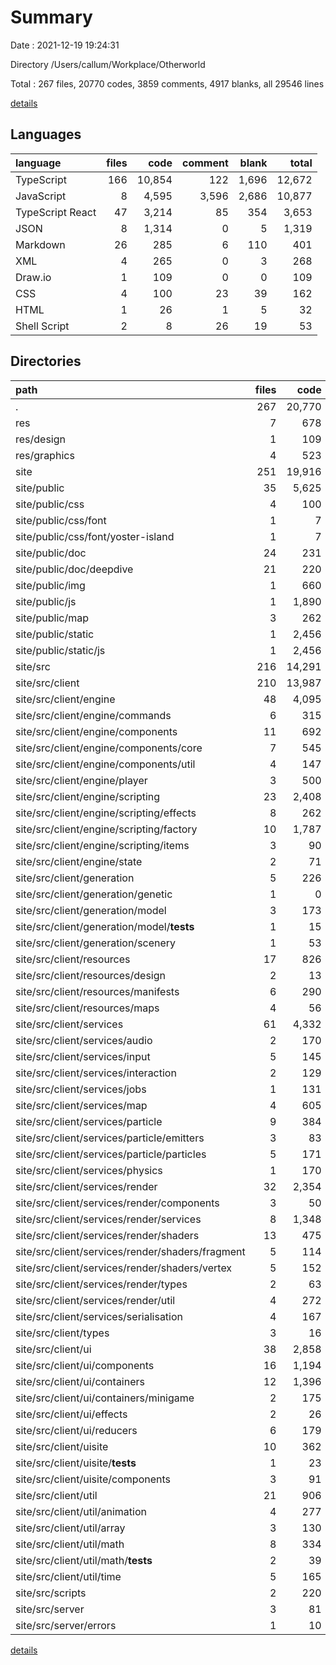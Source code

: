 # Summary

Date : 2021-12-19 19:24:31

Directory /Users/callum/Workplace/Otherworld

Total : 267 files,  20770 codes, 3859 comments, 4917 blanks, all 29546 lines

[details](details.md)

## Languages
| language | files | code | comment | blank | total |
| :--- | ---: | ---: | ---: | ---: | ---: |
| TypeScript | 166 | 10,854 | 122 | 1,696 | 12,672 |
| JavaScript | 8 | 4,595 | 3,596 | 2,686 | 10,877 |
| TypeScript React | 47 | 3,214 | 85 | 354 | 3,653 |
| JSON | 8 | 1,314 | 0 | 5 | 1,319 |
| Markdown | 26 | 285 | 6 | 110 | 401 |
| XML | 4 | 265 | 0 | 3 | 268 |
| Draw.io | 1 | 109 | 0 | 0 | 109 |
| CSS | 4 | 100 | 23 | 39 | 162 |
| HTML | 1 | 26 | 1 | 5 | 32 |
| Shell Script | 2 | 8 | 26 | 19 | 53 |

## Directories
| path | files | code | comment | blank | total |
| :--- | ---: | ---: | ---: | ---: | ---: |
| . | 267 | 20,770 | 3,859 | 4,917 | 29,546 |
| res | 7 | 678 | 6 | 22 | 706 |
| res/design | 1 | 109 | 0 | 0 | 109 |
| res/graphics | 4 | 523 | 0 | 4 | 527 |
| site | 251 | 19,916 | 3,699 | 4,804 | 28,419 |
| site/public | 35 | 5,625 | 3,490 | 2,703 | 11,818 |
| site/public/css | 4 | 100 | 23 | 39 | 162 |
| site/public/css/font | 1 | 7 | 1 | 4 | 12 |
| site/public/css/font/yoster-island | 1 | 7 | 1 | 4 | 12 |
| site/public/doc | 24 | 231 | 0 | 80 | 311 |
| site/public/doc/deepdive | 21 | 220 | 0 | 63 | 283 |
| site/public/img | 1 | 660 | 0 | 0 | 660 |
| site/public/js | 1 | 1,890 | 1,529 | 1,135 | 4,554 |
| site/public/map | 3 | 262 | 0 | 3 | 265 |
| site/public/static | 1 | 2,456 | 1,937 | 1,441 | 5,834 |
| site/public/static/js | 1 | 2,456 | 1,937 | 1,441 | 5,834 |
| site/src | 216 | 14,291 | 209 | 2,101 | 16,601 |
| site/src/client | 210 | 13,987 | 197 | 2,029 | 16,213 |
| site/src/client/engine | 48 | 4,095 | 40 | 435 | 4,570 |
| site/src/client/engine/commands | 6 | 315 | 8 | 39 | 362 |
| site/src/client/engine/components | 11 | 692 | 0 | 59 | 751 |
| site/src/client/engine/components/core | 7 | 545 | 0 | 41 | 586 |
| site/src/client/engine/components/util | 4 | 147 | 0 | 18 | 165 |
| site/src/client/engine/player | 3 | 500 | 11 | 75 | 586 |
| site/src/client/engine/scripting | 23 | 2,408 | 21 | 223 | 2,652 |
| site/src/client/engine/scripting/effects | 8 | 262 | 0 | 35 | 297 |
| site/src/client/engine/scripting/factory | 10 | 1,787 | 8 | 126 | 1,921 |
| site/src/client/engine/scripting/items | 3 | 90 | 5 | 22 | 117 |
| site/src/client/engine/state | 2 | 71 | 0 | 14 | 85 |
| site/src/client/generation | 5 | 226 | 0 | 37 | 263 |
| site/src/client/generation/genetic | 1 | 0 | 0 | 1 | 1 |
| site/src/client/generation/model | 3 | 173 | 0 | 35 | 208 |
| site/src/client/generation/model/__tests__ | 1 | 15 | 0 | 4 | 19 |
| site/src/client/generation/scenery | 1 | 53 | 0 | 1 | 54 |
| site/src/client/resources | 17 | 826 | 11 | 106 | 943 |
| site/src/client/resources/design | 2 | 13 | 0 | 3 | 16 |
| site/src/client/resources/manifests | 6 | 290 | 2 | 28 | 320 |
| site/src/client/resources/maps | 4 | 56 | 8 | 10 | 74 |
| site/src/client/services | 61 | 4,332 | 77 | 862 | 5,271 |
| site/src/client/services/audio | 2 | 170 | 1 | 28 | 199 |
| site/src/client/services/input | 5 | 145 | 5 | 34 | 184 |
| site/src/client/services/interaction | 2 | 129 | 0 | 30 | 159 |
| site/src/client/services/jobs | 1 | 131 | 0 | 25 | 156 |
| site/src/client/services/map | 4 | 605 | 1 | 55 | 661 |
| site/src/client/services/particle | 9 | 384 | 4 | 56 | 444 |
| site/src/client/services/particle/emitters | 3 | 83 | 0 | 15 | 98 |
| site/src/client/services/particle/particles | 5 | 171 | 0 | 17 | 188 |
| site/src/client/services/physics | 1 | 170 | 2 | 48 | 220 |
| site/src/client/services/render | 32 | 2,354 | 64 | 545 | 2,963 |
| site/src/client/services/render/components | 3 | 50 | 39 | 18 | 107 |
| site/src/client/services/render/services | 8 | 1,348 | 18 | 324 | 1,690 |
| site/src/client/services/render/shaders | 13 | 475 | 0 | 98 | 573 |
| site/src/client/services/render/shaders/fragment | 5 | 114 | 0 | 38 | 152 |
| site/src/client/services/render/shaders/vertex | 5 | 152 | 0 | 41 | 193 |
| site/src/client/services/render/types | 2 | 63 | 0 | 19 | 82 |
| site/src/client/services/render/util | 4 | 272 | 6 | 67 | 345 |
| site/src/client/services/serialisation | 4 | 167 | 0 | 25 | 192 |
| site/src/client/types | 3 | 16 | 0 | 4 | 20 |
| site/src/client/ui | 38 | 2,858 | 54 | 295 | 3,207 |
| site/src/client/ui/components | 16 | 1,194 | 37 | 129 | 1,360 |
| site/src/client/ui/containers | 12 | 1,396 | 17 | 130 | 1,543 |
| site/src/client/ui/containers/minigame | 2 | 175 | 1 | 15 | 191 |
| site/src/client/ui/effects | 2 | 26 | 0 | 6 | 32 |
| site/src/client/ui/reducers | 6 | 179 | 0 | 22 | 201 |
| site/src/client/uisite | 10 | 362 | 6 | 46 | 414 |
| site/src/client/uisite/__tests__ | 1 | 23 | 0 | 4 | 27 |
| site/src/client/uisite/components | 3 | 91 | 0 | 15 | 106 |
| site/src/client/util | 21 | 906 | 3 | 172 | 1,081 |
| site/src/client/util/animation | 4 | 277 | 1 | 52 | 330 |
| site/src/client/util/array | 3 | 130 | 0 | 25 | 155 |
| site/src/client/util/math | 8 | 334 | 1 | 59 | 394 |
| site/src/client/util/math/__tests__ | 2 | 39 | 0 | 7 | 46 |
| site/src/client/util/time | 5 | 165 | 1 | 35 | 201 |
| site/src/scripts | 2 | 220 | 1 | 49 | 270 |
| site/src/server | 3 | 81 | 10 | 21 | 112 |
| site/src/server/errors | 1 | 10 | 0 | 2 | 12 |

[details](details.md)